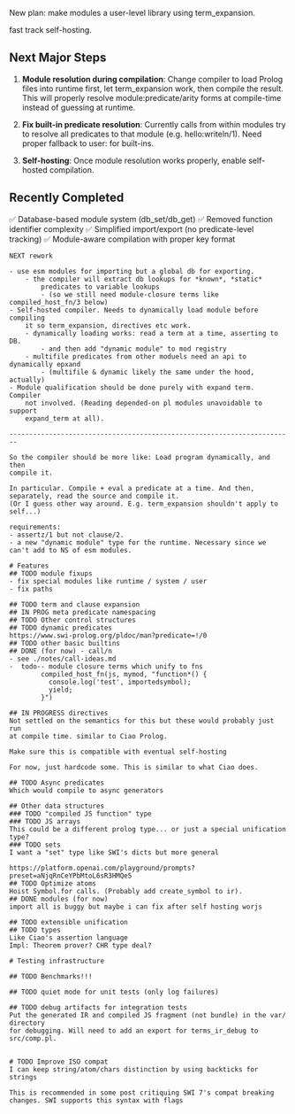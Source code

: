 New plan: make modules a user-level library using term_expansion.

fast track self-hosting.

## Next Major Steps

1. **Module resolution during compilation**: Change compiler to load Prolog files into runtime first, let term_expansion work, then compile the result. This will properly resolve module:predicate/arity forms at compile-time instead of guessing at runtime.

2. **Fix built-in predicate resolution**: Currently calls from within modules try to resolve all predicates to that module (e.g. hello:writeln/1). Need proper fallback to user: for built-ins.

3. **Self-hosting**: Once module resolution works properly, enable self-hosted compilation.

## Recently Completed

✅ Database-based module system (db_set/db_get) 
✅ Removed function identifier complexity
✅ Simplified import/export (no predicate-level tracking)
✅ Module-aware compilation with proper key format

~~~
NEXT rework

- use esm modules for importing but a global db for exporting.
	- the compiler will extract db lookups for *known*, *static*
		predicates to variable lookups
		- (so we still need module-closure terms like compiled_host_fn/3 below)
- Self-hosted compiler. Needs to dynamically load module before compiling
	it so term_expansion, directives etc work.
	- dynamically loading works: read a term at a time, asserting to DB.
		- and then add "dynamic module" to mod registry
	- multifile predicates from other moduels need an api to dynamically epxand
		- (multifile & dynamic likely the same under the hood, actually)
- Module qualification should be done purely with expand term. Compiler
	not involved. (Reading depended-on pl modules unavoidable to support
	expand_term at all).

------------------------------------------------------------------------

So the compiler should be more like: Load program dynamically, and then
compile it.

In particular. Compile + eval a predicate at a time. And then, separately, read the source and compile it.
(Or I guess other way around. E.g. term_expansion shouldn't apply to self...)

requirements:
- assertz/1 but not clause/2.
- a new "dynamic module" type for the runtime. Necessary since we can't add to NS of esm modules.

# Features
## TODO module fixups
- fix special modules like runtime / system / user
- fix paths

## TODO term and clause expansion
## IN PROG meta predicate namespacing
## TODO Other control structures
## TODO dynamic predicates
https://www.swi-prolog.org/pldoc/man?predicate=!/0
## TODO other basic builtins
## DONE (for now) - call/n
- see ./notes/call-ideas.md
-  todo-- module closure terms which unify to fns
		compiled_host_fn(js, mymod, "function*() {
		  console.log('test', importedsymbol);
		  yield;
		}")

## IN PROGRESS directives
Not settled on the semantics for this but these would probably just run
at compile time. similar to Ciao Prolog.

Make sure this is compatible with eventual self-hosting

For now, just hardcode some. This is similar to what Ciao does.

## TODO Async predicates
Which would compile to async generators

## Other data structures
### TODO "compiled JS function" type
### TODO JS arrays
This could be a different prolog type... or just a special unification
type?
### TODO sets
I want a "set" type like SWI's dicts but more general

https://platform.openai.com/playground/prompts?preset=aNjqRnCeYPbMtoL6sR3HMQe5
## TODO Optimize atoms
Hoist Symbol.for calls. (Probably add create_symbol to ir).
## DONE modules (for now)
import all is buggy but maybe i can fix after self hosting worjs

## TODO extensible unification
## TODO types
Like Ciao's assertion language
Impl: Theorem prover? CHR type deal?

# Testing infrastructure

## TODO Benchmarks!!!

## TODO quiet mode for unit tests (only log failures)

## TODO debug artifacts for integration tests
Put the generated IR and compiled JS fragment (not bundle) in the var/ directory
for debugging. Will need to add an export for terms_ir_debug to src/comp.pl.


# TODO Improve ISO compat
I can keep string/atom/chars distinction by using backticks for strings

This is recommended in some post critiquing SWI 7's compat breaking
changes. SWI supports this syntax with flags
